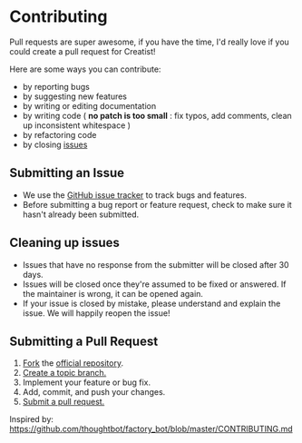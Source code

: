 # Contributing

Pull requests are super awesome, if you have the time, I'd really love if you could create a pull request for Creatist!

Here are some ways you can contribute:

*   by reporting bugs
*   by suggesting new features
*   by writing or editing documentation
*   by writing code ( **no patch is too small** : fix typos, add comments, clean up inconsistent whitespace )
*   by refactoring code
*   by closing [issues](https://github.com/christiannicoletti/Creatist/issues)

## Submitting an Issue

*   We use the [GitHub issue tracker](https://github.com/christiannicoletti/Creatist/issues) to track bugs and features.
*   Before submitting a bug report or feature request, check to make sure it hasn't already been submitted.

## Cleaning up issues

*   Issues that have no response from the submitter will be closed after 30 days.
*   Issues will be closed once they're assumed to be fixed or answered. If the maintainer is wrong, it can be opened again.
*   If your issue is closed by mistake, please understand and explain the issue. We will happily reopen the issue!

## Submitting a Pull Request
1.  [Fork](https://help.github.com/articles/fork-a-repo/) the [official repository](https://github.com/christiannicoletti/Creatist).
2.  [Create a topic branch.](https://help.github.com/articles/about-branches/)
3.  Implement your feature or bug fix.
4.  Add, commit, and push your changes.
5.  [Submit a pull request.](https://help.github.com/articles/about-pull-requests/)

Inspired by: https://github.com/thoughtbot/factory_bot/blob/master/CONTRIBUTING.md

